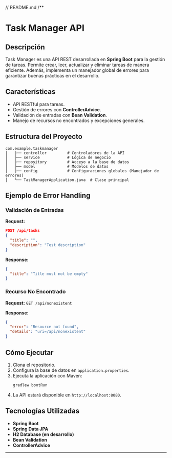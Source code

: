 // README.md
/**
# Task Manager API

## Descripción
Task Manager es una API REST desarrollada en **Spring Boot** para la gestión de tareas. Permite crear, leer, actualizar y eliminar tareas de manera eficiente. Además, implementa un manejador global de errores para garantizar buenas prácticas en el desarrollo.

## Características
- API RESTful para tareas.
- Gestión de errores con **ControllerAdvice**.
- Validación de entradas con **Bean Validation**.
- Manejo de recursos no encontrados y excepciones generales.

## Estructura del Proyecto
```
com.example.taskmanager
│   ├── controller         # Controladores de la API
│   ├── service            # Lógica de negocio
│   ├── repository         # Acceso a la base de datos
│   ├── model              # Modelos de datos
│   ├── config             # Configuraciones globales (Manejador de errores)
│   └── TaskManagerApplication.java  # Clase principal
```

## Ejemplo de Error Handling
### Validación de Entradas
**Request:**
```json
POST /api/tasks
{
  "title": "",
  "description": "Test description"
}
```

**Response:**
```json
{
  "title": "Title must not be empty"
}
```

### Recurso No Encontrado
**Request:** `GET /api/nonexistent`

**Response:**
```json
{
  "error": "Resource not found",
  "details": "uri=/api/nonexistent"
}
```

## Cómo Ejecutar
1. Clona el repositorio.
2. Configura la base de datos en `application.properties`.
3. Ejecuta la aplicación con Maven:
   ```bash
   gradlew bootRun
   ```
4. La API estará disponible en `http://localhost:8080`.

## Tecnologías Utilizadas
- **Spring Boot**
- **Spring Data JPA**
- **H2 Database (en desarrollo)**
- **Bean Validation**
- **ControllerAdvice**

---


